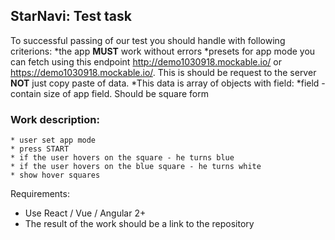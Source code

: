 ## StarNavi: **Test task**
To successful passing of our test you should handle with following criterions:
	*the app **MUST** work without errors
	*presets for app mode you can fetch using this endpoint http://demo1030918.mockable.io/ or https://demo1030918.mockable.io/. This is should be request to the server **NOT** just copy paste of data.
	*This data is array of objects with field:
	*field - contain size of app field. Should be square form

### Work description:
	* user set app mode
	* press START
	* if the user hovers on the square - he turns blue
	* if the user hovers on the blue square - he turns white
	* show hover squares

Requirements:
* Use React / Vue / Angular 2+
* The result of the work should be a link to the repository
